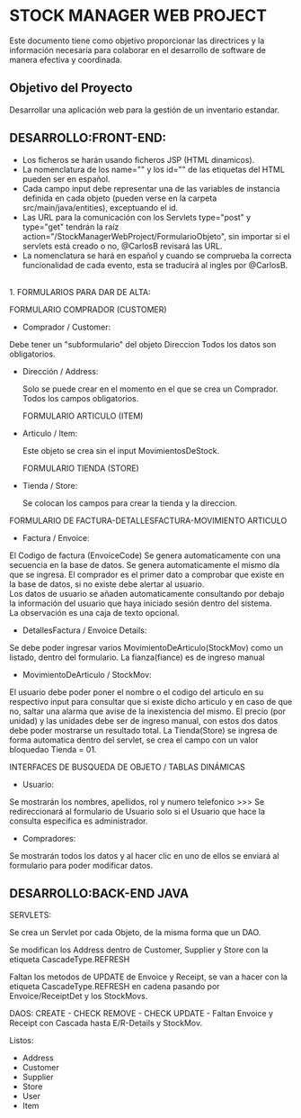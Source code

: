# STOCK MANAGER WEB PROJECT

Este documento tiene como objetivo proporcionar las directrices y la información necesaria para 
colaborar en el desarrollo de software de manera efectiva y coordinada.

## Objetivo del Proyecto

Desarrollar una aplicación web para la gestión de un inventario estandar.

## DESARROLLO:FRONT-END:

- Los ficheros se harán usando ficheros JSP (HTML dinamicos).
- La nomenclatura de los name="" y los id="" de las etiquetas del HTML pueden ser en español.
- Cada campo input debe representar una de las variables de instancia definida en cada objeto (pueden verse en la carpeta src/main/java/entities), exceptuando el id.
- Las URL para la comunicación con los Servlets type="post" y type="get" tendrán la raíz action="/StockManagerWebProject/FormularioObjeto", sin importar si el servlets está creado o no, @CarlosB revisará las URL.
- La nomenclatura se hará en español y cuando se comprueba la correcta funcionalidad de cada evento, esta se traducirá al ingles por @CarlosB.
<br>
1.   FORMULARIOS PARA DAR DE ALTA:

FORMULARIO COMPRADOR (CUSTOMER)

  - Comprador / Customer:

  Debe tener un "subformulario" del objeto Direccion
  Todos los datos son obligatorios.

- Dirección / Address:
  
  Solo se puede crear en el momento en el que se crea un Comprador. <br>
  Todos los campos obligatorios.

  FORMULARIO ARTICULO (ITEM)
  
- Articulo / Item:

  Este objeto se crea sin el input MovimientosDeStock.
  
  FORMULARIO TIENDA (STORE)
  
- Tienda / Store:
  
  Se colocan los campos para crear la tienda y la direccion.

FORMULARIO DE FACTURA-DETALLESFACTURA-MOVIMIENTO ARTICULO

  - Factura / Envoice:
 
  El Codigo de factura (EnvoiceCode) Se genera automaticamente con una secuencia en la base de datos.
  Se genera automaticamente el mismo día que se ingresa.
  El comprador es el primer dato a comprobar que existe en la base de datos, si no existe debe alertar al usuario. <br>
  Los datos de usuario se añaden automaticamente consultando por debajo la información del usuario que haya iniciado sesión dentro del sistema.<br>
  La observación es una caja de texto opcional.

- DetallesFactura / Envoice Details:
  
 Se debe poder ingresar varios MovimientoDeArticulo(StockMov) como un listado, dentro del formulario.
 La fianza(fiance) es de ingreso manual
  
- MovimientoDeArticulo / StockMov:

El usuario debe poder poner el nombre o el codigo del articulo en su respectivo input para consultar que si existe dicho articulo y en caso de que no, saltar una alarma que avise  de la inexistencia del mismo.
El precio (por unidad) y las unidades debe ser de ingreso manual, con estos dos datos debe poder mostrarse un resultado total.
La Tienda(Store) se ingresa de forma automatica dentro del servlet, se crea el campo con un valor bloquedao Tienda = 01. 


    
INTERFACES DE BUSQUEDA DE OBJETO / TABLAS DINÁMICAS

- Usuario:

Se mostrarán los nombres, apellidos, rol y numero telefonico >>> Se redireccionará al formulario de Usuario solo si el Usuario que hace la consulta especifica es administrador.

- Compradores:

Se mostrarán todos los datos y al hacer clic en uno de ellos se enviará al formulario para poder modificar datos.


  

## DESARROLLO:BACK-END JAVA

SERVLETS:

Se crea un Servlet por cada Objeto, de la misma forma que un DAO.



Se modifican los Address dentro de Customer, Supplier y Store con la etiqueta CascadeType.REFRESH

Faltan los metodos de UPDATE de Envoice y Receipt, se van a hacer con la etiqueta CascadeType.REFRESH en cadena pasando por Envoice/ReceiptDet y los StockMovs.

DAOS:
CREATE - CHECK
REMOVE - CHECK
UPDATE - Faltan Envoice y Receipt con Cascada hasta E/R-Details y StockMov.



Listos:
- Address
- Customer
- Supplier
- Store
- User
- Item





 

